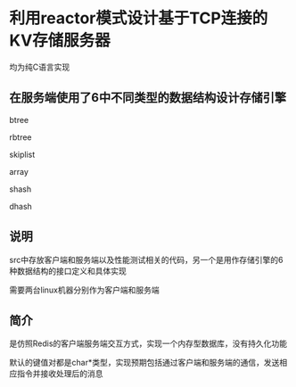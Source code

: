 # 利用reactor模式设计基于TCP连接的KV存储服务器
均为纯C语言实现
## 在服务端使用了6中不同类型的数据结构设计存储引擎
btree

rbtree

skiplist

array

shash

dhash

## 说明
src中存放客户端和服务端以及性能测试相关的代码，另一个是用作存储引擎的6种数据结构的接口定义和具体实现

需要两台linux机器分别作为客户端和服务端

## 简介
是仿照Redis的客户端服务端交互方式，实现一个内存型数据库，没有持久化功能

默认的键值对都是char*类型，实现预期包括通过客户端和服务端的通信，发送相应指令并接收处理后的消息
